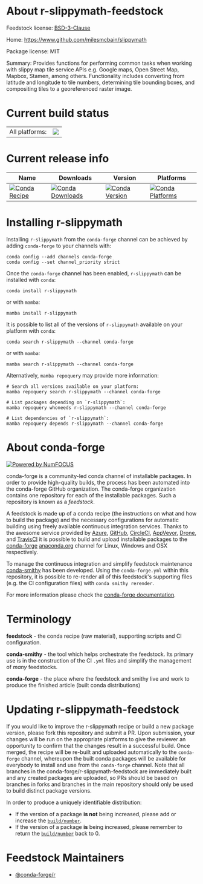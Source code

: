 About r-slippymath-feedstock
============================

Feedstock license: [BSD-3-Clause](https://github.com/conda-forge/r-slippymath-feedstock/blob/main/LICENSE.txt)

Home: https://www.github.com/milesmcbain/slippymath

Package license: MIT

Summary: Provides functions for performing common tasks when working with slippy map tile service APIs e.g. Google maps, Open Street Map, Mapbox, Stamen, among others. Functionality includes converting from latitude and longitude to tile numbers, determining tile bounding boxes, and compositing tiles to a georeferenced raster image.

Current build status
====================


<table><tr><td>All platforms:</td>
    <td>
      <a href="https://dev.azure.com/conda-forge/feedstock-builds/_build/latest?definitionId=8951&branchName=main">
        <img src="https://dev.azure.com/conda-forge/feedstock-builds/_apis/build/status/r-slippymath-feedstock?branchName=main">
      </a>
    </td>
  </tr>
</table>

Current release info
====================

| Name | Downloads | Version | Platforms |
| --- | --- | --- | --- |
| [![Conda Recipe](https://img.shields.io/badge/recipe-r--slippymath-green.svg)](https://anaconda.org/conda-forge/r-slippymath) | [![Conda Downloads](https://img.shields.io/conda/dn/conda-forge/r-slippymath.svg)](https://anaconda.org/conda-forge/r-slippymath) | [![Conda Version](https://img.shields.io/conda/vn/conda-forge/r-slippymath.svg)](https://anaconda.org/conda-forge/r-slippymath) | [![Conda Platforms](https://img.shields.io/conda/pn/conda-forge/r-slippymath.svg)](https://anaconda.org/conda-forge/r-slippymath) |

Installing r-slippymath
=======================

Installing `r-slippymath` from the `conda-forge` channel can be achieved by adding `conda-forge` to your channels with:

```
conda config --add channels conda-forge
conda config --set channel_priority strict
```

Once the `conda-forge` channel has been enabled, `r-slippymath` can be installed with `conda`:

```
conda install r-slippymath
```

or with `mamba`:

```
mamba install r-slippymath
```

It is possible to list all of the versions of `r-slippymath` available on your platform with `conda`:

```
conda search r-slippymath --channel conda-forge
```

or with `mamba`:

```
mamba search r-slippymath --channel conda-forge
```

Alternatively, `mamba repoquery` may provide more information:

```
# Search all versions available on your platform:
mamba repoquery search r-slippymath --channel conda-forge

# List packages depending on `r-slippymath`:
mamba repoquery whoneeds r-slippymath --channel conda-forge

# List dependencies of `r-slippymath`:
mamba repoquery depends r-slippymath --channel conda-forge
```


About conda-forge
=================

[![Powered by
NumFOCUS](https://img.shields.io/badge/powered%20by-NumFOCUS-orange.svg?style=flat&colorA=E1523D&colorB=007D8A)](https://numfocus.org)

conda-forge is a community-led conda channel of installable packages.
In order to provide high-quality builds, the process has been automated into the
conda-forge GitHub organization. The conda-forge organization contains one repository
for each of the installable packages. Such a repository is known as a *feedstock*.

A feedstock is made up of a conda recipe (the instructions on what and how to build
the package) and the necessary configurations for automatic building using freely
available continuous integration services. Thanks to the awesome service provided by
[Azure](https://azure.microsoft.com/en-us/services/devops/), [GitHub](https://github.com/),
[CircleCI](https://circleci.com/), [AppVeyor](https://www.appveyor.com/),
[Drone](https://cloud.drone.io/welcome), and [TravisCI](https://travis-ci.com/)
it is possible to build and upload installable packages to the
[conda-forge](https://anaconda.org/conda-forge) [anaconda.org](https://anaconda.org/)
channel for Linux, Windows and OSX respectively.

To manage the continuous integration and simplify feedstock maintenance
[conda-smithy](https://github.com/conda-forge/conda-smithy) has been developed.
Using the ``conda-forge.yml`` within this repository, it is possible to re-render all of
this feedstock's supporting files (e.g. the CI configuration files) with ``conda smithy rerender``.

For more information please check the [conda-forge documentation](https://conda-forge.org/docs/).

Terminology
===========

**feedstock** - the conda recipe (raw material), supporting scripts and CI configuration.

**conda-smithy** - the tool which helps orchestrate the feedstock.
                   Its primary use is in the construction of the CI ``.yml`` files
                   and simplify the management of *many* feedstocks.

**conda-forge** - the place where the feedstock and smithy live and work to
                  produce the finished article (built conda distributions)


Updating r-slippymath-feedstock
===============================

If you would like to improve the r-slippymath recipe or build a new
package version, please fork this repository and submit a PR. Upon submission,
your changes will be run on the appropriate platforms to give the reviewer an
opportunity to confirm that the changes result in a successful build. Once
merged, the recipe will be re-built and uploaded automatically to the
`conda-forge` channel, whereupon the built conda packages will be available for
everybody to install and use from the `conda-forge` channel.
Note that all branches in the conda-forge/r-slippymath-feedstock are
immediately built and any created packages are uploaded, so PRs should be based
on branches in forks and branches in the main repository should only be used to
build distinct package versions.

In order to produce a uniquely identifiable distribution:
 * If the version of a package **is not** being increased, please add or increase
   the [``build/number``](https://docs.conda.io/projects/conda-build/en/latest/resources/define-metadata.html#build-number-and-string).
 * If the version of a package **is** being increased, please remember to return
   the [``build/number``](https://docs.conda.io/projects/conda-build/en/latest/resources/define-metadata.html#build-number-and-string)
   back to 0.

Feedstock Maintainers
=====================

* [@conda-forge/r](https://github.com/orgs/conda-forge/teams/r/)


